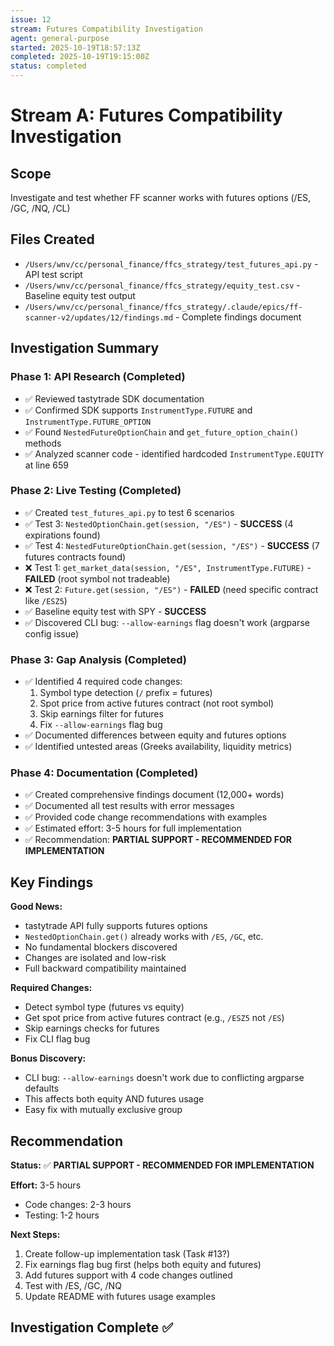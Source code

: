 ```yaml
---
issue: 12
stream: Futures Compatibility Investigation
agent: general-purpose
started: 2025-10-19T18:57:13Z
completed: 2025-10-19T19:15:00Z
status: completed
---
```


# Stream A: Futures Compatibility Investigation

## Scope
Investigate and test whether FF scanner works with futures options (/ES, /GC, /NQ, /CL)

## Files Created
- `/Users/wnv/cc/personal_finance/ffcs_strategy/test_futures_api.py` - API test script
- `/Users/wnv/cc/personal_finance/ffcs_strategy/equity_test.csv` - Baseline equity test output
- `/Users/wnv/cc/personal_finance/ffcs_strategy/.claude/epics/ff-scanner-v2/updates/12/findings.md` - Complete findings document

## Investigation Summary

### Phase 1: API Research (Completed)
- ✅ Reviewed tastytrade SDK documentation
- ✅ Confirmed SDK supports `InstrumentType.FUTURE` and `InstrumentType.FUTURE_OPTION`
- ✅ Found `NestedFutureOptionChain` and `get_future_option_chain()` methods
- ✅ Analyzed scanner code - identified hardcoded `InstrumentType.EQUITY` at line 659

### Phase 2: Live Testing (Completed)
- ✅ Created `test_futures_api.py` to test 6 scenarios
- ✅ Test 3: `NestedOptionChain.get(session, "/ES")` - **SUCCESS** (4 expirations found)
- ✅ Test 4: `NestedFutureOptionChain.get(session, "/ES")` - **SUCCESS** (7 futures contracts found)
- ❌ Test 1: `get_market_data(session, "/ES", InstrumentType.FUTURE)` - **FAILED** (root symbol not tradeable)
- ❌ Test 2: `Future.get(session, "/ES")` - **FAILED** (need specific contract like `/ESZ5`)
- ✅ Baseline equity test with SPY - **SUCCESS**
- ✅ Discovered CLI bug: `--allow-earnings` flag doesn't work (argparse config issue)

### Phase 3: Gap Analysis (Completed)
- ✅ Identified 4 required code changes:
  1. Symbol type detection (`/` prefix = futures)
  2. Spot price from active futures contract (not root symbol)
  3. Skip earnings filter for futures
  4. Fix `--allow-earnings` flag bug
- ✅ Documented differences between equity and futures options
- ✅ Identified untested areas (Greeks availability, liquidity metrics)

### Phase 4: Documentation (Completed)
- ✅ Created comprehensive findings document (12,000+ words)
- ✅ Documented all test results with error messages
- ✅ Provided code change recommendations with examples
- ✅ Estimated effort: 3-5 hours for full implementation
- ✅ Recommendation: **PARTIAL SUPPORT - RECOMMENDED FOR IMPLEMENTATION**

## Key Findings

**Good News:**
- tastytrade API fully supports futures options
- `NestedOptionChain.get()` already works with `/ES`, `/GC`, etc.
- No fundamental blockers discovered
- Changes are isolated and low-risk
- Full backward compatibility maintained

**Required Changes:**
- Detect symbol type (futures vs equity)
- Get spot price from active futures contract (e.g., `/ESZ5` not `/ES`)
- Skip earnings checks for futures
- Fix CLI flag bug

**Bonus Discovery:**
- CLI bug: `--allow-earnings` doesn't work due to conflicting argparse defaults
- This affects both equity AND futures usage
- Easy fix with mutually exclusive group

## Recommendation

**Status:** ✅ **PARTIAL SUPPORT - RECOMMENDED FOR IMPLEMENTATION**

**Effort:** 3-5 hours
- Code changes: 2-3 hours
- Testing: 1-2 hours

**Next Steps:**
1. Create follow-up implementation task (Task #13?)
2. Fix earnings flag bug first (helps both equity and futures)
3. Add futures support with 4 code changes outlined
4. Test with /ES, /GC, /NQ
5. Update README with futures usage examples

## Investigation Complete ✅
